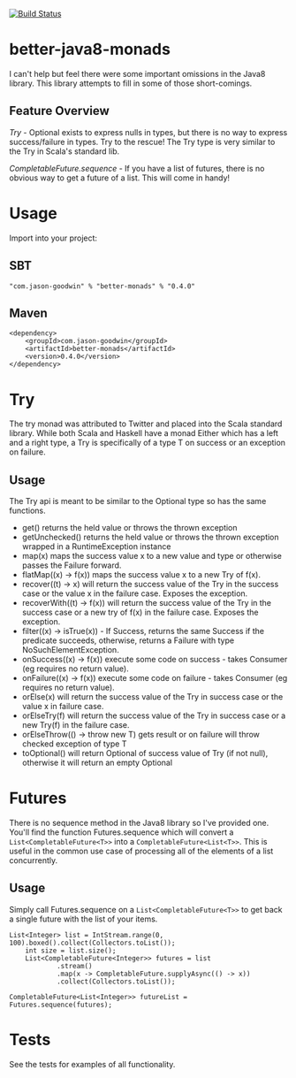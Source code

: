 [![Build Status](https://travis-ci.org/EduardoGR/better-java-monads.svg)](https://travis-ci.org/EduardoGR/better-java-monads)

better-java8-monads
==================

I can't help but feel there were some important omissions in the Java8 library. This library attempts to fill in some of those short-comings.

Feature Overview
----------------

*Try* - Optional exists to express nulls in types, but there is no way to express success/failure in types. Try to the rescue! The Try type is very similar to the Try in Scala's standard lib.

*CompletableFuture.sequence* - If you have a list of futures, there is no obvious way to get a future of a list. This will come in handy!

Usage
=====

Import into your project:

SBT
---

    "com.jason-goodwin" % "better-monads" % "0.4.0"

Maven
-----

    <dependency>
	    <groupId>com.jason-goodwin</groupId>
	    <artifactId>better-monads</artifactId>
	    <version>0.4.0</version>
    </dependency>

Try
===

The try monad was attributed to Twitter and placed into the Scala standard library.
While both Scala and Haskell have a monad Either which has a left and a right type, 
a Try is specifically of a type T on success or an exception on failure.

Usage
-----

The Try api is meant to be similar to the Optional type so has the same functions.
- get() returns the held value or throws the thrown exception
- getUnchecked() returns the held value or throws the thrown exception wrapped in a RuntimeException instance
- map(x) maps the success value x to a new value and type or otherwise passes the Failure forward.
- flatMap((x) -> f(x)) maps the success value x to a new Try of f(x).
- recover((t) -> x) will return the success value of the Try in the success case or the value x in the failure case. Exposes the exception.
- recoverWith((t) -> f(x)) will return the success value of the Try in the success case or a new try of f(x) in the failure case. Exposes the exception.
- filter((x) -> isTrue(x)) - If Success, returns the same Success if the predicate succeeds, otherwise, returns a Failure with type NoSuchElementException.
- onSuccess((x) -> f(x)) execute some code on success - takes Consumer (eg requires no return value).
- onFailure((x) -> f(x)) execute some code on failure - takes Consumer (eg requires no return value).
- orElse(x) will return the success value of the Try in success case or the value x in failure case.
- orElseTry(f) will return the success value of the Try in success case or a new Try(f) in the failure case.
- orElseThrow(() -> throw new T) gets result or on failure will throw checked exception of type T
- toOptional() will return Optional of success value of Try (if not null), otherwise it will return an empty Optional

Futures
=======
There is no sequence method in the Java8 library so I've provided one. You'll find the function Futures.sequence which will convert a `List<CompletableFuture<T>>` into a `CompletableFuture<List<T>>`. This is useful in the common use case of processing all of the elements of a list concurrently.

Usage
-----
Simply call Futures.sequence on a `List<CompletableFuture<T>>` to get back a single future with the list of your items.

    List<Integer> list = IntStream.range(0, 100).boxed().collect(Collectors.toList());
        int size = list.size();
        List<CompletableFuture<Integer>> futures = list
                .stream()
                .map(x -> CompletableFuture.supplyAsync(() -> x))
                .collect(Collectors.toList());

    CompletableFuture<List<Integer>> futureList = Futures.sequence(futures);


Tests
=====

See the tests for examples of all functionality.

